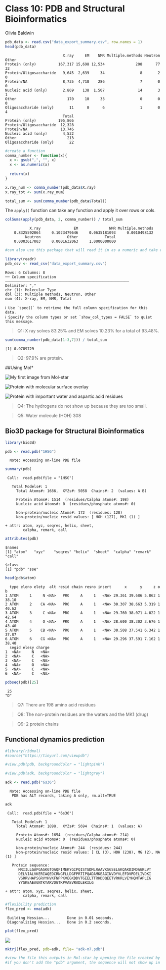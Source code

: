 # Class 10: PDB and Structural Bioinformatics
Olivia Baldwin

``` r
pdb_data <- read.csv("data_export_summary.csv", row.names = 1)
head(pdb_data)
```

                              X.ray     EM    NMR Multiple.methods Neutron Other
    Protein (only)          167,317 15,698 12,534              208      77    32
    Protein/Oligosaccharide   9,645  2,639     34                8       2     0
    Protein/NA                8,735  4,718    286                7       0     0
    Nucleic acid (only)       2,869    138  1,507               14       3     1
    Other                       170     10     33                0       0     0
    Oligosaccharide (only)       11      0      6                1       0     4
                              Total
    Protein (only)          195,866
    Protein/Oligosaccharide  12,328
    Protein/NA               13,746
    Nucleic acid (only)       4,532
    Other                       213
    Oligosaccharide (only)       22

``` r
#create a function
comma_number <- function(x){
  x <- gsub(",", "", x)
  x <- as.numeric(x)
  
  return(x)
}
```

``` r
x.ray_num <- comma_number(pdb_data$X.ray)
x.ray_tot <- sum(x.ray_num)

total_sum <- sum(comma_number(pdb_data$Total))
```

The `apply()` function can take any function and apply it over rows or
cols.

``` r
colSums(apply(pdb_data, 2, comma_number)) / total_sum
```

               X.ray               EM              NMR Multiple.methods 
        0.8325592064     0.1023479646     0.0635181093     0.0010498132 
             Neutron            Other            Total 
        0.0003617003     0.0001632063     1.0000000000 

``` r
#can also use this package that will read it in as a numeric and take out commas for you

library(readr)
pdb_csv <- read_csv("data_export_summary.csv")
```

    Rows: 6 Columns: 8
    ── Column specification ────────────────────────────────────────────────────────
    Delimiter: ","
    chr (1): Molecular Type
    dbl (3): Multiple methods, Neutron, Other
    num (4): X-ray, EM, NMR, Total

    ℹ Use `spec()` to retrieve the full column specification for this data.
    ℹ Specify the column types or set `show_col_types = FALSE` to quiet this message.

> Q1: X ray solves 83.25% and EM solves 10.23% for a total of 93.48%.

``` r
sum(comma_number(pdb_data[1:3,7])) / total_sum
```

    [1] 0.9789729

> Q2: 97.9% are protein.

\##Using Mol\*

![My first image from Mol-star](1HSG.png)

![Protein with molecular surface overlay](1HSG-1.png)

![Protein with important water and aspartic acid residues](1HSG-2.png)

> Q4: The hydrogens do not show up because they are too small.

> Q5: Water molecule (HOH) 308

## Bio3D package for Structural Bioinformatics

``` r
library(bio3d)
```

``` r
pdb <- read.pdb("1HSG")
```

      Note: Accessing on-line PDB file

``` r
summary(pdb)
```


     Call:  read.pdb(file = "1HSG")

       Total Models#: 1
         Total Atoms#: 1686,  XYZs#: 5058  Chains#: 2  (values: A B)

         Protein Atoms#: 1514  (residues/Calpha atoms#: 198)
         Nucleic acid Atoms#: 0  (residues/phosphate atoms#: 0)

         Non-protein/nucleic Atoms#: 172  (residues: 128)
         Non-protein/nucleic resid values: [ HOH (127), MK1 (1) ]

    + attr: atom, xyz, seqres, helix, sheet,
            calpha, remark, call

``` r
attributes(pdb)
```

    $names
    [1] "atom"   "xyz"    "seqres" "helix"  "sheet"  "calpha" "remark" "call"  

    $class
    [1] "pdb" "sse"

``` r
head(pdb$atom) 
```

      type eleno elety  alt resid chain resno insert      x      y     z o     b
    1 ATOM     1     N <NA>   PRO     A     1   <NA> 29.361 39.686 5.862 1 38.10
    2 ATOM     2    CA <NA>   PRO     A     1   <NA> 30.307 38.663 5.319 1 40.62
    3 ATOM     3     C <NA>   PRO     A     1   <NA> 29.760 38.071 4.022 1 42.64
    4 ATOM     4     O <NA>   PRO     A     1   <NA> 28.600 38.302 3.676 1 43.40
    5 ATOM     5    CB <NA>   PRO     A     1   <NA> 30.508 37.541 6.342 1 37.87
    6 ATOM     6    CG <NA>   PRO     A     1   <NA> 29.296 37.591 7.162 1 38.40
      segid elesy charge
    1  <NA>     N   <NA>
    2  <NA>     C   <NA>
    3  <NA>     C   <NA>
    4  <NA>     O   <NA>
    5  <NA>     C   <NA>
    6  <NA>     C   <NA>

``` r
pdbseq(pdb)[25]
```

     25 
    "D" 

> Q7: There are 198 amino acid residues

> Q8: The non-protein residues are the waters and the MK1 (drug)

> Q9: 2 protein chains

## Functional dynamics prediction

``` r
#library(r3dmol)
#source("https://tinyurl.com/viewpdb")
```

``` r
#view.pdb(pdb, backgroundColor = "lightpink")
```

``` r
#view.pdb(adk, backgroundColor = "lightgrey")
```

``` r
adk <- read.pdb("6s36")
```

      Note: Accessing on-line PDB file
       PDB has ALT records, taking A only, rm.alt=TRUE

``` r
adk
```


     Call:  read.pdb(file = "6s36")

       Total Models#: 1
         Total Atoms#: 1898,  XYZs#: 5694  Chains#: 1  (values: A)

         Protein Atoms#: 1654  (residues/Calpha atoms#: 214)
         Nucleic acid Atoms#: 0  (residues/phosphate atoms#: 0)

         Non-protein/nucleic Atoms#: 244  (residues: 244)
         Non-protein/nucleic resid values: [ CL (3), HOH (238), MG (2), NA (1) ]

       Protein sequence:
          MRIILLGAPGAGKGTQAQFIMEKYGIPQISTGDMLRAAVKSGSELGKQAKDIMDAGKLVT
          DELVIALVKERIAQEDCRNGFLLDGFPRTIPQADAMKEAGINVDYVLEFDVPDELIVDKI
          VGRRVHAPSGRVYHVKFNPPKVEGKDDVTGEELTTRKDDQEETVRKRLVEYHQMTAPLIG
          YYSKEAEAGNTKYAKVDGTKPVAEVRADLEKILG

    + attr: atom, xyz, seqres, helix, sheet,
            calpha, remark, call

``` r
#flexibility prediction
flex_pred <- nma(adk) 
```

     Building Hessian...        Done in 0.01 seconds.
     Diagonalizing Hessian...   Done in 0.2 seconds.

``` r
plot(flex_pred)
```

![](class10_files/figure-commonmark/unnamed-chunk-17-1.png)

``` r
mktrj(flex_pred, pdb=adk, file= "adk-m7.pdb")

#view the file this outputs in Mol-star by opening the file created by `mktrj()`
#if you don't add the "pdb" argument, the sequence will not show up in Mol-star correctly 
```
